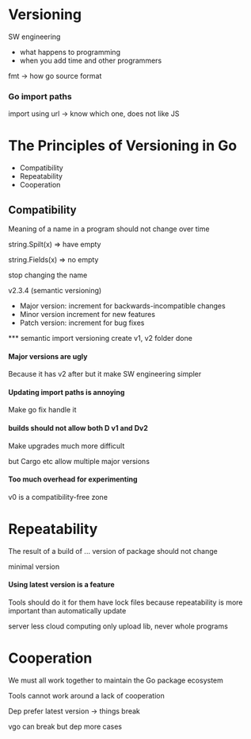 # Versioning

SW engineering
- what happens to programming
- when you add time and other programmers

fmt -> how go source format

### Go import paths

import using url -> know which one, does not like JS



# The Principles of Versioning in Go
- Compatibility
- Repeatability
- Cooperation

## Compatibility
Meaning of a name in a program should not change over time

string.Spilt(x) => have empty

string.Fields(x) => no empty

stop changing the name

v2.3.4 (semantic versioning)
- Major version: increment for backwards-incompatible changes
- Minor version increment for new features
- Patch version: increment for bug fixes

*** semantic import versioning
create v1, v2 folder done

#### Major versions are ugly
Because it has v2 after but it make SW engineering simpler

#### Updating import paths is annoying
Make go fix handle it

#### builds should not allow both D v1 and Dv2
Make upgrades much more difficult

but Cargo etc allow multiple major versions

#### Too much overhead for experimenting
v0 is a compatibility-free zone

# Repeatability
The result of a build of ... version of package should not change

minimal version

#### Using latest version is a feature
Tools should do it for them
have lock files because repeatability is more important than automatically update

server less cloud computing only upload lib, never whole programs

# Cooperation
We must all work together to maintain the Go package ecosystem

Tools cannot work around a lack of cooperation

Dep prefer latest version -> things break

vgo can break but dep more cases

